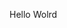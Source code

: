 Hello Wolrd

































































































































































































































































































































































































































































































































































































































































































































































































































































































































































































































































































































































































































































































































































































































































































































































































































































































































































































































































































































































































































































































































































































































































































































































































































































































































































































































































































































































































































































































































































































































































































































































































































































































































































































































































































































































































































































































































































































































































































































































































































































































































































































































































































































































































































































































































































































































































































































































































































































































































































































































































































































































































